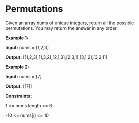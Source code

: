 # Permutations
Given an array nums of unique integers, return all the possible permutations. You may return the answer in any order.

**Example 1:**

**Input:** nums = [1,2,3]

**Output:** [[1,2,3],[1,3,2],[2,1,3],[2,3,1],[3,1,2],[3,2,1]]

**Example 2:**

**Input:** nums = [7]

**Output:** [[7]]

**Constraints:**

1 <= nums.length <= 6

-10 <= nums[i] <= 10
